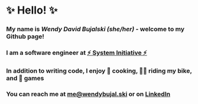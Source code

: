 # ✨ Hello! ✨
### My name is ***Wendy David Bujalski (she/her)*** - welcome to my Github page!
### I am a software engineer at [⚡ System Initiative ⚡](https://www.systeminit.com/)
### In addition to writing code, I enjoy 🍳 cooking, 🚴‍♀️ riding my bike, and 🎲 games
### You can reach me at [me@wendybujal.ski](mailto:me@wendybujal.ski) or on [LinkedIn](https://www.linkedin.com/in/wendybujalski/)
